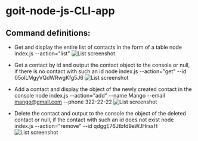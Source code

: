 # goit-node-js-CLI-app

## Command definitions:

- Get and display the entire list of contacts in the form of a table
  node index.js --action="list"
  ![List screenshot](https://d3dehtdmp2rwcw.cloudfront.net/ms_586519/NqxtEUSiPHwVXzfROoa2jdquQCFFQl/README.md%2B-%2BCLI-app%2B-%2BVisual%2BStudio%2BCode%2B2023-06-1.png?Expires=1687129200&Signature=SMoMTflAgNkO3hnpD2Vvf81OJyLGvOcrq~chQtFAC7lh4xRTpbRQ8UKR65XxCOKO9ItGI~Ne~fvBOvLnHLBvkVchcNTN29fQyYZKGwMagAcWnyz1p9o6YFArO2u~gSVtpWrS7zZrG8ed79MpoPpY~MZM3-d1OchL1QaOEezyGG4JdRW~vnn6WTxq1Q5fXjj39qatNZmMK0WjkKx99WOrvHhBI4zGcK7YozIk4drHuvS0cclVm2hKR3Tx~ves0-6HdTLx0D7VHms9EKHwy4nQJCQ5uGXwgYr9~l6yXvZ6YevUSOOz4rVBi1Qnxush8EJB311H71p-tFWHbLOQnpAvrw__&Key-Pair-Id=APKAJBCGYQYURKHBGCOA)

- Get a contact by id and output the contact object to the console or null, if there is no contact with such an id
  node index.js --action="get" --id 05olLMgyVQdWRwgKfg5J6
  ![List screenshot](https://d3dehtdmp2rwcw.cloudfront.net/ms_586519/NqxtEUSiPHwVXzfROoa2jdquQCFFQl/README.md%2B-%2BCLI-app%2B-%2BVisual%2BStudio%2BCode%2B2023-06-1.png?Expires=1687129200&Signature=SMoMTflAgNkO3hnpD2Vvf81OJyLGvOcrq~chQtFAC7lh4xRTpbRQ8UKR65XxCOKO9ItGI~Ne~fvBOvLnHLBvkVchcNTN29fQyYZKGwMagAcWnyz1p9o6YFArO2u~gSVtpWrS7zZrG8ed79MpoPpY~MZM3-d1OchL1QaOEezyGG4JdRW~vnn6WTxq1Q5fXjj39qatNZmMK0WjkKx99WOrvHhBI4zGcK7YozIk4drHuvS0cclVm2hKR3Tx~ves0-6HdTLx0D7VHms9EKHwy4nQJCQ5uGXwgYr9~l6yXvZ6YevUSOOz4rVBi1Qnxush8EJB311H71p-tFWHbLOQnpAvrw__&Key-Pair-Id=APKAJBCGYQYURKHBGCOA)

- Add a contact and display the object of the newly created contact in the console
  node index.js --action="add" --name Mango --email mango@gmail.com --phone 322-22-22
  ![List screenshot](https://d3dehtdmp2rwcw.cloudfront.net/ms_586519/qNthRAjNXEOwHHtVirNikA5sxWrm7y/README.md%2B-%2BCLI-app%2B-%2BVisual%2BStudio%2BCode%2B2023-06-1.png?Expires=1687129200&Signature=t~zLHEw0w6rVkzqx7NcGRSVo6zdX-UK03Q-zg-0tvKw9LrVhUnnKG4449YSMqGU93p3xUo8pF68XRLymNQyzQ0yNzvuVJwsuRxWQxpj36nKPg~pnruUp57ArrNhcvXIeH7BqkEq5ncyl3VFFkGj4e9knJV0T5I9iJtbaIqziGgwFvLjMqNjLLsBN1YlNWF5xMEe6o5WxpfWYS~v6rI4OlM7SoUi5AJPph80lKWqwtXzzt0WRMIzfcrfr3BeD7s3bAZjBItrB4S9dhvgNkHV3vYvBgHhgbhnfVzw5FBqhCEA6F1IZ3WO762eVjXnP-ct9MVzj6fnW~fJfx1hr54cweQ__&Key-Pair-Id=APKAJBCGYQYURKHBGCOA)

- Delete the contact and output to the console the object of the deleted contact or null, if the contact with such an id does not exist
  node index.js --action="remove" --id qdggE76Jtbfd9eWJHrssH
  ![List screenshot](https://d3dehtdmp2rwcw.cloudfront.net/ms_586519/1E9cRk8XpFVPgDDb5ovPvx7kORZHPp/README.md%2B-%2BCLI-app%2B-%2BVisual%2BStudio%2BCode%2B2023-06-1.png?Expires=1687129200&Signature=fBS4YCkgK5nsx0d-yx5Sbq~JViNVSwgKuD~1jiRrPSHkwyL03~S7Ps7zdam0LDyayuQbrciE~3Uv6kGne5MhyqwuzrJ2EGNxrO6H74K6p~vZ-KCrWeebqH2iswgCj6epnO57KKcfxQxRUXGyhqK5AkmBa~RTDZVIoULP2NKL5jpD-B2l2LdE9xY-d1drQIaowRRpd3ClRbD-SurvcEDUiIBKlawOOYmHmnlbakgapwliFrWJrcJxmBrlHPoSxAuiPiEaiH2tF7TZxhDrf-DHbow1QoFKD8hIEJ8umzNAZ8PUDVXNaGBU6d0pBe4FAfNq9iYNKlcNvPuhiIGa90SQRQ__&Key-Pair-Id=APKAJBCGYQYURKHBGCOA)
